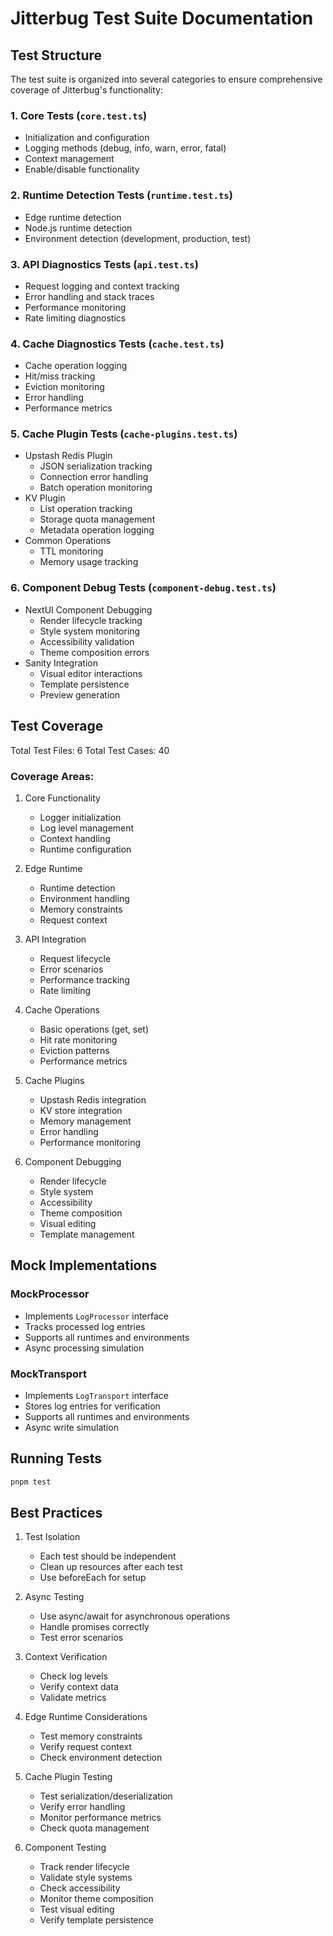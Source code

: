 # Jitterbug Test Suite Documentation

## Test Structure

The test suite is organized into several categories to ensure comprehensive coverage of Jitterbug's functionality:

### 1. Core Tests (`core.test.ts`)
- Initialization and configuration
- Logging methods (debug, info, warn, error, fatal)
- Context management
- Enable/disable functionality

### 2. Runtime Detection Tests (`runtime.test.ts`)
- Edge runtime detection
- Node.js runtime detection
- Environment detection (development, production, test)

### 3. API Diagnostics Tests (`api.test.ts`)
- Request logging and context tracking
- Error handling and stack traces
- Performance monitoring
- Rate limiting diagnostics

### 4. Cache Diagnostics Tests (`cache.test.ts`)
- Cache operation logging
- Hit/miss tracking
- Eviction monitoring
- Error handling
- Performance metrics

### 5. Cache Plugin Tests (`cache-plugins.test.ts`)
- Upstash Redis Plugin
  - JSON serialization tracking
  - Connection error handling
  - Batch operation monitoring
- KV Plugin
  - List operation tracking
  - Storage quota management
  - Metadata operation logging
- Common Operations
  - TTL monitoring
  - Memory usage tracking

### 6. Component Debug Tests (`component-debug.test.ts`)
- NextUI Component Debugging
  - Render lifecycle tracking
  - Style system monitoring
  - Accessibility validation
  - Theme composition errors
- Sanity Integration
  - Visual editor interactions
  - Template persistence
  - Preview generation

## Test Coverage

Total Test Files: 6
Total Test Cases: 40

### Coverage Areas:
1. Core Functionality
   - Logger initialization
   - Log level management
   - Context handling
   - Runtime configuration

2. Edge Runtime
   - Runtime detection
   - Environment handling
   - Memory constraints
   - Request context

3. API Integration
   - Request lifecycle
   - Error scenarios
   - Performance tracking
   - Rate limiting

4. Cache Operations
   - Basic operations (get, set)
   - Hit rate monitoring
   - Eviction patterns
   - Performance metrics

5. Cache Plugins
   - Upstash Redis integration
   - KV store integration
   - Memory management
   - Error handling
   - Performance monitoring

6. Component Debugging
   - Render lifecycle
   - Style system
   - Accessibility
   - Theme composition
   - Visual editing
   - Template management

## Mock Implementations

### MockProcessor
- Implements `LogProcessor` interface
- Tracks processed log entries
- Supports all runtimes and environments
- Async processing simulation

### MockTransport
- Implements `LogTransport` interface
- Stores log entries for verification
- Supports all runtimes and environments
- Async write simulation

## Running Tests

```bash
pnpm test
```

## Best Practices

1. Test Isolation
   - Each test should be independent
   - Clean up resources after each test
   - Use beforeEach for setup

2. Async Testing
   - Use async/await for asynchronous operations
   - Handle promises correctly
   - Test error scenarios

3. Context Verification
   - Check log levels
   - Verify context data
   - Validate metrics

4. Edge Runtime Considerations
   - Test memory constraints
   - Verify request context
   - Check environment detection

5. Cache Plugin Testing
   - Test serialization/deserialization
   - Verify error handling
   - Monitor performance metrics
   - Check quota management

6. Component Testing
   - Track render lifecycle
   - Validate style systems
   - Check accessibility
   - Monitor theme composition
   - Test visual editing
   - Verify template persistence
